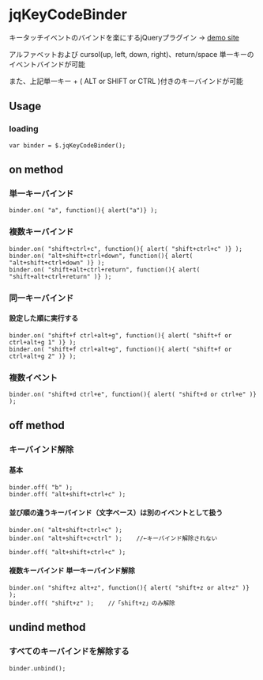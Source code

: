# jqKeyCodeBinder

キータッチイベントのバインドを楽にするjQueryプラグイン → [demo site](http://prog.re-d.net/demo/jqKeyCodeBinder/)

アルファベットおよび cursol(up, left, down, right)、return/space 単一キーのイベントバインドが可能

また、上記単一キー + ( ALT or SHIFT or CTRL )付きのキーバインドが可能


## Usage

### loading

	var binder = $.jqKeyCodeBinder();


## on method
### 単一キーバインド

	binder.on( "a", function(){ alert("a")} );

### 複数キーバインド
	binder.on( "shift+ctrl+c", function(){ alert( "shift+ctrl+c" )} );
	binder.on( "alt+shift+ctrl+down", function(){ alert( "alt+shift+ctrl+down" )} );
	binder.on( "shift+alt+ctrl+return", function(){ alert( "shift+alt+ctrl+return" )} );


### 同一キーバインド
#### 設定した順に実行する

	binder.on( "shift+f ctrl+alt+g", function(){ alert( "shift+f or ctrl+alt+g 1" )} );
	binder.on( "shift+f ctrl+alt+g", function(){ alert( "shift+f or ctrl+alt+g 2" )} );


### 複数イベント
	binder.on( "shift+d ctrl+e", function(){ alert( "shift+d or ctrl+e" )} );


## off method
### キーバインド解除
#### 基本

 	binder.off( "b" );
	binder.off( "alt+shift+ctrl+c" );


#### 並び順の違うキーバインド（文字ベース）は別のイベントとして扱う


	binder.on( "alt+shift+ctrl+c" );
	binder.on( "alt+shift+c+ctrl" );	//←キーバインド解除されない
	
	binder.off( "alt+shift+ctrl+c" );


#### 複数キーバインド 単一キーバインド解除

	binder.on( "shift+z alt+z", function(){ alert( "shift+z or alt+z" )} );
	binder.off( "shift+z" );	//「shift+z」のみ解除


## undind method
### すべてのキーバインドを解除する
	binder.unbind();
	
